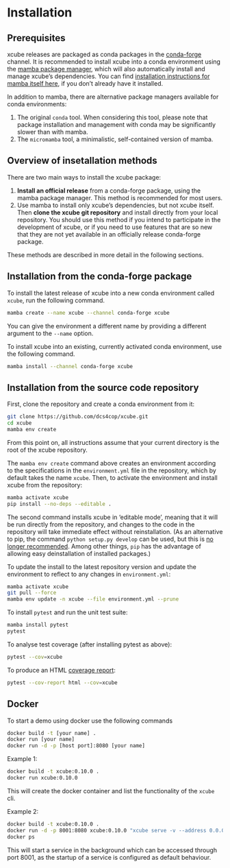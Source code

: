 # Installation

## Prerequisites

xcube releases are packaged as conda packages in the
[conda-forge](https://conda-forge.org/) channel. It is recommended to install
xcube into a conda environment using the
[mamba package manager](https://github.com/mamba-org/mamba), which will
also automatically install and manage xcube’s dependencies.
You can find [installation instructions for mamba itself
here](https://mamba.readthedocs.io/en/latest/installation.html), if you
don’t already have it installed.

In addition to mamba, there are alternative package managers available for
conda environments:

1. The original `conda` tool. When considering this tool, please note that
   package installation and management with conda may be significantly slower 
   than with mamba.
2. The `micromamba` tool, a minimalistic, self-contained version of mamba.

## Overview of insetallation methods

There are two main ways to install the xcube package:

1.  **Install an official release** from a conda-forge package, using the mamba
    package manager. This method is recommended for most users.
2.  Use mamba to install only xcube’s dependencies, but not xcube itself.
    Then **clone the xcube git repository** and install directly from your
    local repository. You should use this method if you intend to participate
    in the development of xcube, or if you need to use features that are
    so new that they are not yet available in an officially release conda-forge
    package.

These methods are described in more detail in the following sections.

## Installation from the conda-forge package

To install the latest release of xcube into a new conda environment called
`xcube`, run the following command.

```bash
mamba create --name xcube --channel conda-forge xcube
```

You can give the environment a different name by providing a different argument
to the `--name` option.

To install xcube into an existing, currently activated conda environment,
use the following command.

```bash
mamba install --channel conda-forge xcube
```

## Installation from the source code repository

First, clone the repository and create a conda environment from it:

```bash
git clone https://github.com/dcs4cop/xcube.git
cd xcube
mamba env create
```

From this point on, all instructions assume that your current directory is the
root of the xcube repository.

The `mamba env create` command above creates an environment according to
the specifications in the `environment.yml` file in the repository, which
by default takes the name `xcube`. Then, to activate the environment and
install xcube from the repository:

```bash    
mamba activate xcube
pip install --no-deps --editable .
```

The second command installs xcube in ‘editable mode’, meaning that it will
be run directly from the repository, and changes to the code in the repository
will take immediate effect without reinstallation. (As an alternative to
pip, the command `python setup.py develop` can be used, but this is
[no longer recommended](https://docs.python.org/3/install/#introduction).
Among other things, `pip` has the advantage of allowing easy deinstallation of
installed packages.)

To update the install to the latest repository version and update the
environment to reflect to any changes in `environment.yml`:

```bash
mamba activate xcube
git pull --force
mamba env update -n xcube --file environment.yml --prune
```

To install `pytest` and run the unit test suite:
    
```bash
mamba install pytest
pytest
```

To analyse test coverage (after installing pytest as above):

```bash
pytest --cov=xcube
```

To produce an HTML
[coverage report](https://pytest-cov.readthedocs.io/en/latest/reporting.html):

```bash
pytest --cov-report html --cov=xcube
```

## Docker

To start a demo using docker use the following commands

```bash
docker build -t [your name] .
docker run [your name]
docker run -d -p [host port]:8080 [your name]
```
    
Example 1:

```bash
docker build -t xcube:0.10.0 .
docker run xcube:0.10.0
```

This will create the docker container and list the functionality of the 
`xcube` cli.

Example 2:

```bash
docker build -t xcube:0.10.0 .
docker run -d -p 8001:8080 xcube:0.10.0 "xcube serve -v --address 0.0.0.0 --port 8080 -c /home/xcube/examples/serve/demo/config.yml"
docker ps
```

This will start a service in the background which can be accessed 
through port 8001, as the startup of a service is configured as default
behaviour.
